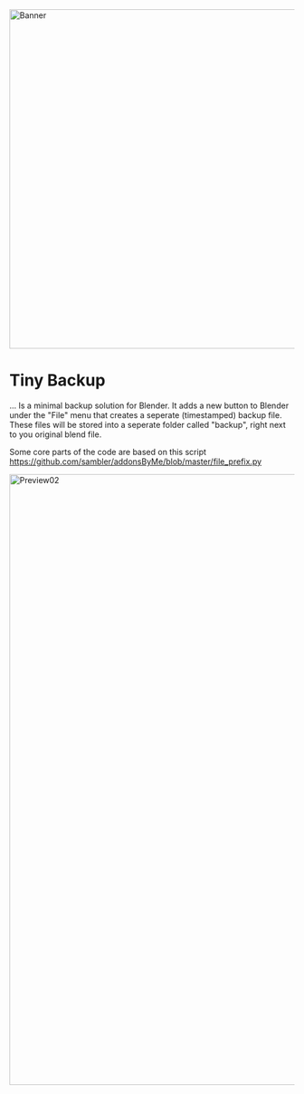 <img width="1920" height="600" alt="Banner" src="https://github.com/user-attachments/assets/f9bb4e94-c9d6-4c7e-a1ba-ea779f4179bc" />

# Tiny Backup

... Is a minimal backup solution for Blender. It adds a new button to Blender under the "File" menu that creates a seperate (timestamped) backup file. These files will be stored into a seperate folder called "backup", right next to you original blend file.


Some core parts of the code are based on this script https://github.com/sambler/addonsByMe/blob/master/file_prefix.py

<img width="1920" height="1080" alt="Preview02" src="https://github.com/user-attachments/assets/ae4d18b8-1757-422d-82bf-881f3e9ec35a" />

